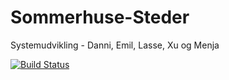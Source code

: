 # Sommerhuse-Steder
Systemudvikling - Danni, Emil, Lasse, Xu og Menja

[![Build Status](https://travis-ci.org/menjaw/Sommerhuse-Steder.svg?branch=master)](https://travis-ci.org/menjaw/Sommerhuse-Steder)
